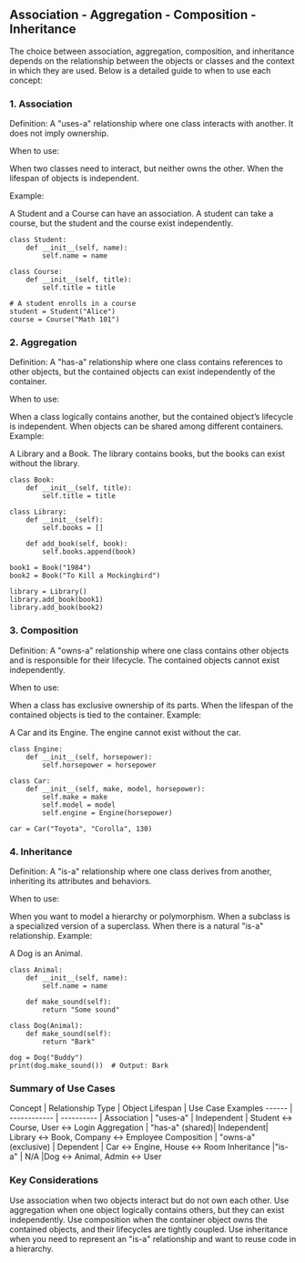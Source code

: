 ## Association - Aggregation - Composition - Inheritance
The choice between association, aggregation, composition, and inheritance depends on the relationship between the objects or classes and the context in which they are used. Below is a detailed guide to when to use each concept:


### 1. Association
Definition: A "uses-a" relationship where one class interacts with another. It does not imply ownership.

When to use:

When two classes need to interact, but neither owns the other.
When the lifespan of objects is independent.

Example:

A Student and a Course can have an association. A student can take a course, but the student and the course exist independently.

```
class Student:
    def __init__(self, name):
        self.name = name

class Course:
    def __init__(self, title):
        self.title = title

# A student enrolls in a course
student = Student("Alice")
course = Course("Math 101")

```
### 2. Aggregation
Definition: A "has-a" relationship where one class contains references to other objects, but the contained objects can exist independently of the container.

When to use:

When a class logically contains another, but the contained object’s lifecycle is independent.
When objects can be shared among different containers.
Example:

A Library and a Book. The library contains books, but the books can exist without the library.

```
class Book:
    def __init__(self, title):
        self.title = title

class Library:
    def __init__(self):
        self.books = []

    def add_book(self, book):
        self.books.append(book)

book1 = Book("1984")
book2 = Book("To Kill a Mockingbird")

library = Library()
library.add_book(book1)
library.add_book(book2)
```
### 3. Composition
Definition: A "owns-a" relationship where one class contains other objects and is responsible for their lifecycle. The contained objects cannot exist independently.

When to use:

When a class has exclusive ownership of its parts.
When the lifespan of the contained objects is tied to the container.
Example:

A Car and its Engine. The engine cannot exist without the car.
```
class Engine:
    def __init__(self, horsepower):
        self.horsepower = horsepower

class Car:
    def __init__(self, make, model, horsepower):
        self.make = make
        self.model = model
        self.engine = Engine(horsepower)

car = Car("Toyota", "Corolla", 130)
```
### 4. Inheritance
Definition: A "is-a" relationship where one class derives from another, inheriting its attributes and behaviors.

When to use:

When you want to model a hierarchy or polymorphism.
When a subclass is a specialized version of a superclass.
When there is a natural "is-a" relationship.
Example:

A Dog is an Animal.
```
class Animal:
    def __init__(self, name):
        self.name = name

    def make_sound(self):
        return "Some sound"

class Dog(Animal):
    def make_sound(self):
        return "Bark"

dog = Dog("Buddy")
print(dog.make_sound())  # Output: Bark
```
### Summary of Use Cases
Concept |	Relationship Type |	Object Lifespan	| Use Case Examples
------  |  ------------     |      ---------- |
Association |	"uses-a" |	Independent |	Student ↔ Course, User ↔ Login
Aggregation	| "has-a" (shared)|	Independent|	Library ↔ Book, Company ↔ Employee
Composition |	"owns-a" (exclusive) |	Dependent |	Car ↔ Engine, House ↔ Room
Inheritance |"is-a" |	N/A	 |Dog ↔ Animal, Admin ↔ User


### Key Considerations
Use association when two objects interact but do not own each other.
Use aggregation when one object logically contains others, but they can exist independently.
Use composition when the container object owns the contained objects, and their lifecycles are tightly coupled.
Use inheritance when you need to represent an "is-a" relationship and want to reuse code in a hierarchy.

